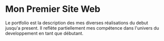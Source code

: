 # Mon Premier Site Web

Le portfolio est la description des mes diverses réalisations du debut jusqu'a present. Il reflète partiellement mes compétence dans l'univers du developpement en tant que débutant.
